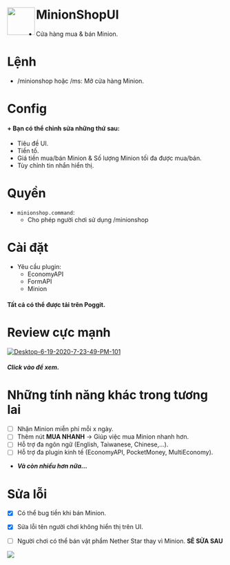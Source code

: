 <h1>MinionShopUI<img src="https://www.kindpng.com/picc/m/255-2556729_hypixel-skyblock-wiki-hypixel-skyblock-flower-minion-transparent.png" height="64" width="64" align="left"></img></h1>

+ Cửa hàng mua & bán Minion.

# Lệnh
+ /minionshop hoặc /ms: Mở cửa hàng Minion.

# Config
#### + Bạn có thể chỉnh sửa những thứ sau:
   - Tiêu đề UI.
   - Tiền tố.
   - Giá tiền mua/bán Minion & Số lượng Minion tối đa được mua/bán.
   - Tùy chỉnh tin nhắn hiển thị.
# Quyền
+ ```minionshop.command```:
   - Cho phép người chơi sử dụng /minionshop

# Cài đặt
+ Yêu cầu plugin:
   - EconomyAPI
   - FormAPI
   - Minion
#### Tất cả có thể được tải trên Poggit.


# Review cực mạnh
<a href="https://youtu.be/5hC5oMJLrqc"><img src="https://i.ibb.co/HK4kbX9/Desktop-6-19-2020-7-23-49-PM-101.jpg" alt="Desktop-6-19-2020-7-23-49-PM-101" border="0"></a>
##### Click vào để xem.

# Những tính năng khác trong tương lai
- [ ] Nhận Minion miễn phí mỗi x ngày.
- [ ] Thêm nút **MUA NHANH** -> Giúp việc mua Minion nhanh hơn.
- [ ] Hỗ trợ đa ngôn ngữ (English, Taiwanese, Chinese,...).
- [ ] Hỗ trợ đa plugin kinh tế (EconomyAPI, PocketMoney, MultiEconomy).
+ ***Và còn nhiều hơn nữa...***

# Sửa lỗi
- [X] Có thể bug tiền khi bán Minion.
- [X] Sửa lỗi tên người chơi không hiển thị trên UI.
- [ ] Người chơi có thể bán vật phẩm Nether Star thay vì Minion. **SẼ SỬA SAU**


<a align="center"><img src="https://i.ibb.co/MhHXfv0/5cfe8140da67d-skyblock-hello.gif"></a>
